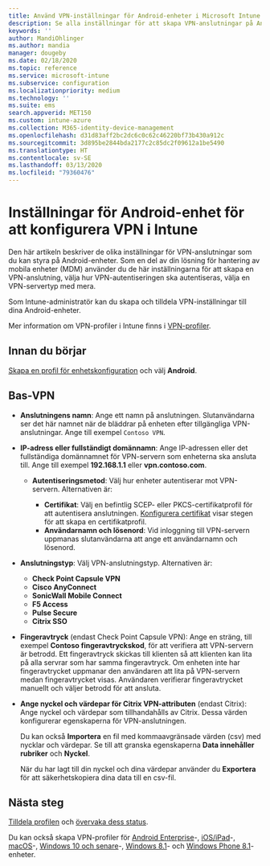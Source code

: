 ```yaml
---
title: Använd VPN-inställningar för Android-enheter i Microsoft Intune – Azure | Microsoft Docs
description: Se alla inställningar för att skapa VPN-anslutningar på Android-enheter i Microsoft Intune. Ange anslutningsnamn, IP-adress eller FQDN för VPN-servern, välj hur användare autentiseras och välj anslutningstyperna Citrix, SonicWall, Check Point Capsule och Pulse Secure.
keywords: ''
author: MandiOhlinger
ms.author: mandia
manager: dougeby
ms.date: 02/18/2020
ms.topic: reference
ms.service: microsoft-intune
ms.subservice: configuration
ms.localizationpriority: medium
ms.technology: ''
ms.suite: ems
search.appverid: MET150
ms.custom: intune-azure
ms.collection: M365-identity-device-management
ms.openlocfilehash: d31d83aff2bc2dc6c0c62c46220bf73b430a912c
ms.sourcegitcommit: 3d895be2844bda2177c2c85dc2f09612a1be5490
ms.translationtype: HT
ms.contentlocale: sv-SE
ms.lasthandoff: 03/13/2020
ms.locfileid: "79360476"
---
```

# <a name="android-device-settings-to-configure-vpn-in-intune"></a>Inställningar för Android-enhet för att konfigurera VPN i Intune

Den här artikeln beskriver de olika inställningar för VPN-anslutningar som du kan styra på Android-enheter. Som en del av din lösning för hantering av mobila enheter (MDM) använder du de här inställningarna för att skapa en VPN-anslutning, välja hur VPN-autentiseringen ska autentiseras, välja en VPN-servertyp med mera.

Som Intune-administratör kan du skapa och tilldela VPN-inställningar till dina Android-enheter. 

Mer information om VPN-profiler i Intune finns i [VPN-profiler](vpn-settings-configure.md).

## <a name="before-you-begin"></a>Innan du börjar

[Skapa en profil för enhetskonfiguration](vpn-settings-configure.md#create-a-device-profile) och välj **Android**.

## <a name="base-vpn"></a>Bas-VPN

- **Anslutningens namn**: Ange ett namn på anslutningen. Slutanvändarna ser det här namnet när de bläddrar på enheten efter tillgängliga VPN-anslutningar. Ange till exempel `Contoso VPN`.
- **IP-adress eller fullständigt domännamn**: Ange IP-adressen eller det fullständiga domännamnet för VPN-servern som enheterna ska ansluta till. Ange till exempel **192.168.1.1** eller **vpn.contoso.com**.

  - **Autentiseringsmetod**: Välj hur enheter autentiserar mot VPN-servern. Alternativen är:

    - **Certifikat**: Välj en befintlig SCEP- eller PKCS-certifikatprofil för att autentisera anslutningen. [Konfigurera certifikat](../protect/certificates-configure.md) visar stegen för att skapa en certifikatprofil.
    - **Användarnamn och lösenord**: Vid inloggning till VPN-servern uppmanas slutanvändarna att ange ett användarnamn och lösenord.

- **Anslutningstyp**: Välj VPN-anslutningstyp. Alternativen är:

  - **Check Point Capsule VPN**
  - **Cisco AnyConnect**
  - **SonicWall Mobile Connect**
  - **F5 Access**
  - **Pulse Secure**
  - **Citrix SSO**

- **Fingeravtryck** (endast Check Point Capsule VPN): Ange en sträng, till exempel **Contoso fingeravtryckskod**, för att verifiera att VPN-servern är betrodd. Ett fingeravtryck skickas till klienten så att klienten kan lita på alla servrar som har samma fingeravtryck. Om enheten inte har fingeravtrycket uppmanar den användaren att lita på VPN-servern medan fingeravtrycket visas. Användaren verifierar fingeravtrycket manuellt och väljer betrodd för att ansluta.
- **Ange nyckel och värdepar för Citrix VPN-attributen** (endast Citrix): Ange nyckel och värdepar som tillhandahålls av Citrix. Dessa värden konfigurerar egenskaperna för VPN-anslutningen. 

  Du kan också **Importera** en fil med kommaavgränsade värden (csv) med nycklar och värdepar. Se till att granska egenskaperna **Data innehåller rubriker** och **Nyckel**.

  När du har lagt till din nyckel och dina värdepar använder du **Exportera** för att säkerhetskopiera dina data till en csv-fil.

## <a name="next-steps"></a>Nästa steg

[Tilldela profilen](device-profile-assign.md) och [övervaka dess status](device-profile-monitor.md).

Du kan också skapa VPN-profiler för [Android Enterprise](vpn-settings-android-enterprise.md)-, [iOS/iPad](vpn-settings-ios.md)-, [macOS](vpn-settings-macos.md)-, [Windows 10 och senare](vpn-settings-windows-10.md)-, [Windows 8.1](vpn-settings-windows-8-1.md)- och [Windows Phone 8.1](vpn-settings-windows-phone-8-1.md)-enheter.
